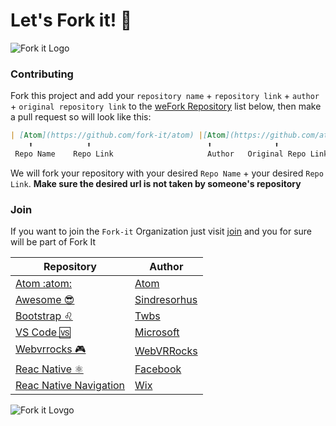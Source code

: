 # Let's Fork it! :repeat:
![Fork it Logo](https://avatars2.githubusercontent.com/u/33976034?s=200&v=4)

### Contributing
Fork this project and add your `repository name` + `repository link` + `author` + `original repository link` to the [weFork Repository](https://github.com/Fork-it/weFork) list below, then make a pull request so will look like this:

```markdown
| [Atom](https://github.com/fork-it/atom) |[Atom](https://github.com/atom/atom)|
    ⬆️            ⬆️                          ⬆️              ⬆️
 Repo Name    Repo Link                     Author   Original Repo Link
```
We will fork your repository with your desired `Repo Name` + your desired `Repo Link`. **Make sure the desired url is not taken by someone's repository**

### Join
If you want to join the `Fork-it`  Organization just visit [join](https://github.com/fork-it/join) and you for sure will be part of Fork It
<i class="fa fa-code-fork" aria-hidden="true"></i>

| Repository | Author |
| ------ | ----------- |
| [Atom :atom:](https://github.com/fork-it/atom) |[Atom](https://github.com/atom/atom)|
| [Awesome 😎 ](https://github.com/fork-it/awesome) |[Sindresorhus](https://github.com/sindresorhus/awesome)|
| [Bootstrap ♌️](https://github.com/fork-it/bootstrap)|[Twbs](https://github.com/twbs/bootstrap)|
| [VS Code 🆚](https://github.com/fork-it/vscode)|[Microsoft](https://github.com/Microsoft/vscode)|
| [Webvrrocks 🎮](https://github.com/fork-it/webbrrocks)|[WebVRRocks](https://github.com/WebVRRocks/webvrrocks)|
| [Reac Native ⚛️](https://github.com/fork-it/react-native)|[Facebook](https://github.com/facebook/react-native)|
| [Reac Native Navigation](https://github.com/fork-it/react-native-navigation)|[Wix](https://github.com/wix/react-native-navigation)|


![Fork it Lovgo](href="img/fork100px")
